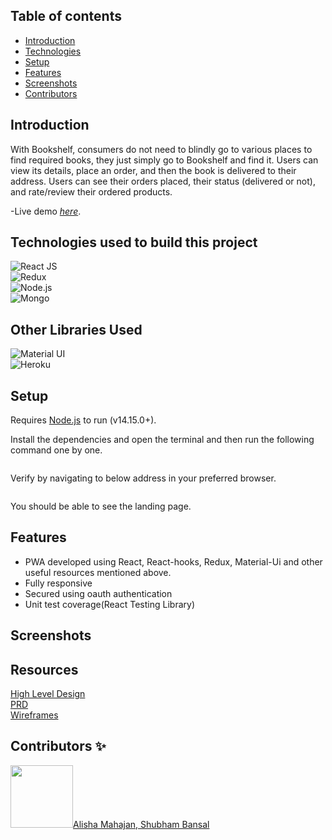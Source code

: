 ## Table of contents

- [Introduction](#intro)
- [Technologies](#technologies)
- [Setup](#setup)
- [Features](#features)
- [Screenshots](#screenshots)
- [Contributors](#contributors)

## Introduction

With Bookshelf, consumers do not need to blindly go to various places to find required books, they just simply go to Bookshelf and find it. Users can view its details, place an order, and then the book is delivered to their address. Users can see their orders placed, their status (delivered or not), and rate/review their ordered products.

-Live demo [_here_]().

## Technologies used to build this project

![React JS](https://img.shields.io/badge/React-20232A?style=for-the-badge&logo=react&logoColor=61DAFB)\
![Redux](https://img.shields.io/badge/Redux-593D88?style=for-the-badge&logo=redux&logoColor=white)\
![Node.js](https://img.shields.io/badge/Nodejs-green?style=for-the-badge&logo=nodedotjs&logoColor=white)\
![Mongo](https://img.shields.io/badge/MongoDB-4EA94B?style=for-the-badge&logo=mongodb&logoColor=white)

## Other Libraries Used

![Material UI](https://img.shields.io/badge/Material--UI-0081CB?style=for-the-badge&logo=material-ui&logoColor=white)\
![Heroku](https://img.shields.io/badge/Heroku-blueviolet?style=for-the-badge&logo=heroku&logoColor=white)

## Setup

Requires [Node.js](https://nodejs.org/) to run (v14.15.0+).

Install the dependencies and open the terminal and then run the following command one by one.

```sh

```

Verify by navigating to below address in your preferred browser.

```sh

```

You should be able to see the landing page.

## Features

- PWA developed using React, React-hooks, Redux, Material-Ui and other useful resources mentioned above.
- Fully responsive
- Secured using oauth authentication
- Unit test coverage(React Testing Library)

## Screenshots



## Resources

<a href="">High Level Design</a>\
<a href=""> PRD </a>\
<a href=""> Wireframes</a>

## Contributors ✨

<a href="https://github.com/iamkishorp"><img src="" width="100px;" alt=""/>Alisha Mahajan, Shubham Bansal</a>
